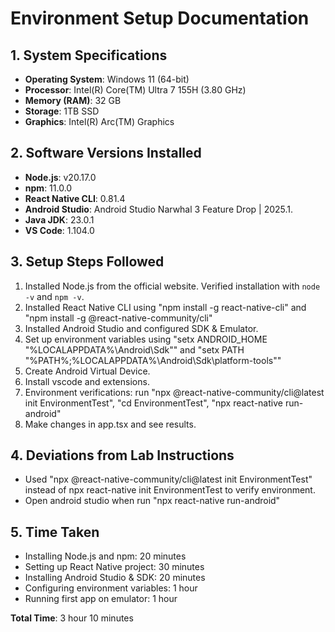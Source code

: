 # Environment Setup Documentation

## 1. System Specifications
- **Operating System**: Windows 11 (64-bit)
- **Processor**: Intel(R) Core(TM) Ultra 7 155H (3.80 GHz)
- **Memory (RAM)**: 32 GB
- **Storage**: 1TB SSD
- **Graphics**: Intel(R) Arc(TM) Graphics

## 2. Software Versions Installed
- **Node.js**: v20.17.0
- **npm**: 11.0.0
- **React Native CLI**: 0.81.4
- **Android Studio**: Android Studio Narwhal 3 Feature Drop | 2025.1.
- **Java JDK**: 23.0.1
- **VS Code**: 1.104.0

## 3. Setup Steps Followed
1. Installed Node.js from the official website.  Verified installation with `node -v` and `npm -v`.  
2. Installed React Native CLI using "npm install -g react-native-cli" and "npm install -g @react-native-community/cli" 
3. Installed Android Studio and configured SDK & Emulator.  
4. Set up environment variables using "setx ANDROID_HOME "%LOCALAPPDATA%\Android\Sdk"" and "setx PATH "%PATH%;%LOCALAPPDATA%\Android\Sdk\platform-tools""
5. Create Android Virtual Device.
6. Install vscode and extensions.
7. Environment verifications: run "npx @react-native-community/cli@latest init EnvironmentTest", "cd EnvironmentTest", "npx react-native run-android"
8. Make changes in app.tsx and see results.

## 4. Deviations from Lab Instructions
- Used "npx @react-native-community/cli@latest init EnvironmentTest" instead of npx react-native init EnvironmentTest to verify environment.
- Open android studio when run "npx react-native run-android"
  
## 5. Time Taken
- Installing Node.js and npm: 20 minutes  
- Setting up React Native project: 30 minutes  
- Installing Android Studio & SDK: 20 minutes  
- Configuring environment variables: 1 hour 
- Running first app on emulator: 1 hour  

**Total Time**: 3 hour 10 minutes

